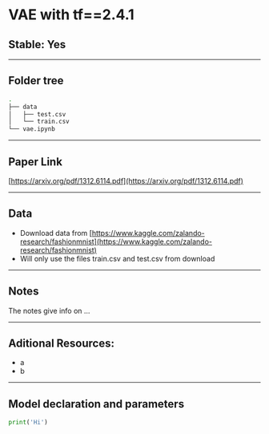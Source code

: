 # VAE with tf==2.4.1
## Stable: Yes

---

## Folder tree 
```bash
.
├── data
│   ├── test.csv
│   └── train.csv
└── vae.ipynb
```

---

## Paper Link
[https://arxiv.org/pdf/1312.6114.pdf](https://arxiv.org/pdf/1312.6114.pdf)

---

## Data
* Download data from [https://www.kaggle.com/zalando-research/fashionmnist](https://www.kaggle.com/zalando-research/fashionmnist)
* Will only use the files train.csv and test.csv from download

---

## Notes
The notes give info on ...

---

## Aditional Resources:
* a
* b

---

## Model declaration and parameters
```Python
print('Hi')
```
